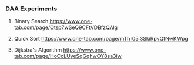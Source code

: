 ### DAA Experiments

1. Binary Search
https://www.one-tab.com/page/Otsp7wSeQ9CFtVDBfzQAlg

2. Quick Sort
https://www.one-tab.com/page/mThr05iSSkiRpvQtNwKWpg

3. Dijkstra's Algorithm
https://www.one-tab.com/page/HoCcLUyeSqGqhwOY8sa3iw

